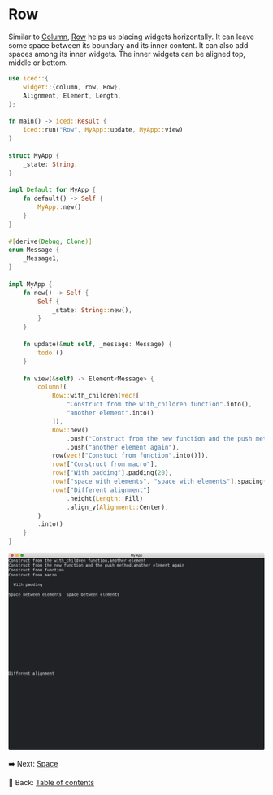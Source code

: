 # Row

Similar to [Column](https://docs.rs/iced/0.12.1/iced/widget/struct.Column.html), [Row](https://docs.rs/iced/0.12.1/iced/widget/struct.Row.html) helps us placing widgets horizontally.
It can leave some space between its boundary and its inner content.
It can also add spaces among its inner widgets.
The inner widgets can be aligned top, middle or bottom.

```rust
use iced::{
    widget::{column, row, Row},
    Alignment, Element, Length,
};

fn main() -> iced::Result {
    iced::run("Row", MyApp::update, MyApp::view)
}

struct MyApp {
    _state: String,
}

impl Default for MyApp {
    fn default() -> Self {
        MyApp::new()
    }
}

#[derive(Debug, Clone)]
enum Message {
    _Message1,
}

impl MyApp {
    fn new() -> Self {
        Self {
            _state: String::new(),
        }
    }

    fn update(&mut self, _message: Message) {
        todo!()
    }
  
    fn view(&self) -> Element<Message> {
        column!(
            Row::with_children(vec![
                "Construct from the with_children function".into(),
                "another element".into()
            ]),
            Row::new()
                .push("Construct from the new function and the push method")
                .push("another element again"),
            row(vec!["Constuct from function".into()]),
            row!["Construct from macro"],
            row!["With padding"].padding(20),
            row!["space with elements", "space with elements"].spacing(20),
            row!["Different alignment"]
                .height(Length::Fill)
                .align_y(Alignment::Center),
        )
        .into()
    }
}
```

![Row](./pic/row.png)

:arrow_right:  Next: [Space](./space.md)

:blue_book: Back: [Table of contents](./../README.md)
